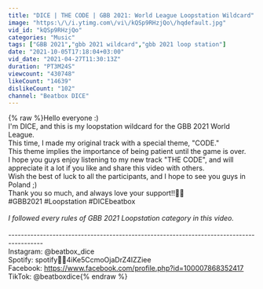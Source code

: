 ```yaml
---
title: "DICE | THE CODE | GBB 2021: World League Loopstation Wildcard"
image: "https:\/\/i.ytimg.com\/vi\/kQSp9RHzjQo\/hqdefault.jpg"
vid_id: "kQSp9RHzjQo"
categories: "Music"
tags: ["GBB 2021","gbb 2021 wildcard","gbb 2021 loop station"]
date: "2021-10-05T17:18:04+03:00"
vid_date: "2021-04-27T11:30:13Z"
duration: "PT3M24S"
viewcount: "430748"
likeCount: "14639"
dislikeCount: "102"
channel: "Beatbox DICE"
---
```

{% raw %}Hello everyone :)<br />I'm DICE, and this is my loopstation wildcard for the GBB 2021 World League.<br />This time, I made my original track with a special theme, &quot;CODE.&quot;<br />This theme implies the importance of being patient until the game is over.<br />I hope you guys enjoy listening to my new track &quot;THE CODE&quot;, and will appreciate it a lot if you like and share this video with others. <br />Wish the best of luck to all the participants, and I hope to see you guys in Poland ;)<br />Thank you so much, and always love your support!!🥰🙏<br />#GBB2021 #Loopstation #DICEbeatbox<br /><br />*I followed every rules of GBB 2021 Loopstation category in this video.*<br /><br />-----------------------------------------------------------------------------------------<br />Instagram: @beatbox_dice<br />Spotify: spotify:artist:4iKe5CcmoOjaDrZ4IZZiee<br />Facebook: <a rel="nofollow" target="blank" href="https://www.facebook.com/profile.php?id=100007868352417">https://www.facebook.com/profile.php?id=100007868352417</a><br />TikTok: @beatboxdice{% endraw %}
